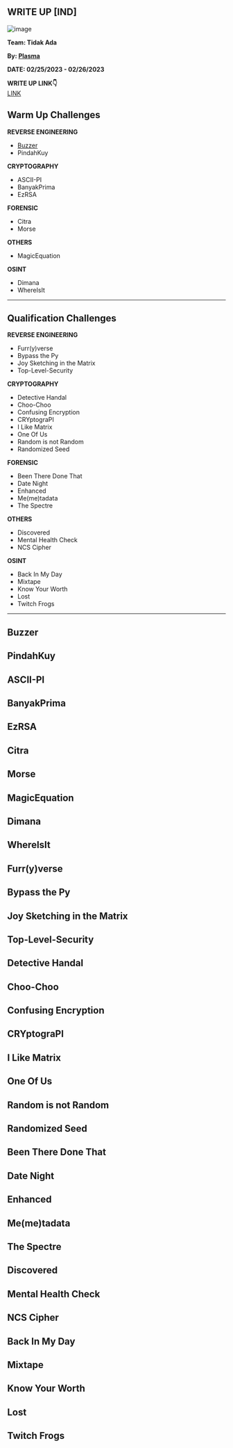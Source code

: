 ## WRITE UP [IND]  

![image](https://github.com/PlasmaRing/CTF-WRITE-UP/assets/92077284/b352b8b1-b77e-448b-956d-45b421b76afb)  

**Team: Tidak Ada**  

**By: [Plasma](https://github.com/PlasmaRing)**

**DATE: 02/25/2023 - 02/26/2023**  

**WRITE UP LINK👇**  
[LINK](https://github.com/PlasmaRing/CTF-WRITE-UP/blob/b34bf545aa12148e5e8ccbc4aacfd890aef50eec/ARA%20CTF%204.0%202023/FILE/WU_ARACTF_sudah%20dapet%20orang.pdf)

## Warm Up Challenges

**REVERSE ENGINEERING**
- [Buzzer](#buzzer)  
- PindahKuy  

**CRYPTOGRAPHY**
- ASCII-PI  
- BanyakPrima  
- EzRSA  

**FORENSIC**
- Citra  
- Morse  

**OTHERS**
- MagicEquation    

**OSINT**
- Dimana  
- WhereIsIt  

---
## Qualification Challenges

**REVERSE ENGINEERING**
- Furr(y)verse  
- Bypass the Py  
- Joy Sketching in the Matrix  
- Top-Level-Security  

**CRYPTOGRAPHY**
- Detective Handal  
- Choo-Choo  
- Confusing Encryption  
- CRYptograPI  
- I Like Matrix  
- One Of Us  
- Random is not Random  
- Randomized Seed  

**FORENSIC**
- Been There Done That  
- Date Night  
- Enhanced  
- Me(me)tadata  
- The Spectre  

**OTHERS**
- Discovered  
- Mental Health Check  
- NCS Cipher  

**OSINT**
- Back In My Day  
- Mixtape  
- Know Your Worth  
- Lost
- Twitch Frogs

---
## Buzzer
## PindahKuy  

## ASCII-PI  
## BanyakPrima  
## EzRSA  

## Citra  
## Morse  

## MagicEquation    

## Dimana  
## WhereIsIt  

## Furr(y)verse  
## Bypass the Py  
## Joy Sketching in the Matrix  
## Top-Level-Security  

## Detective Handal  
## Choo-Choo  
## Confusing Encryption  
## CRYptograPI  
## I Like Matrix  
## One Of Us  
## Random is not Random  
## Randomized Seed  

## Been There Done That  
## Date Night  
## Enhanced  
## Me(me)tadata  
## The Spectre  

## Discovered  
## Mental Health Check  
## NCS Cipher  

## Back In My Day  
## Mixtape  
## Know Your Worth  
## Lost
## Twitch Frogs
